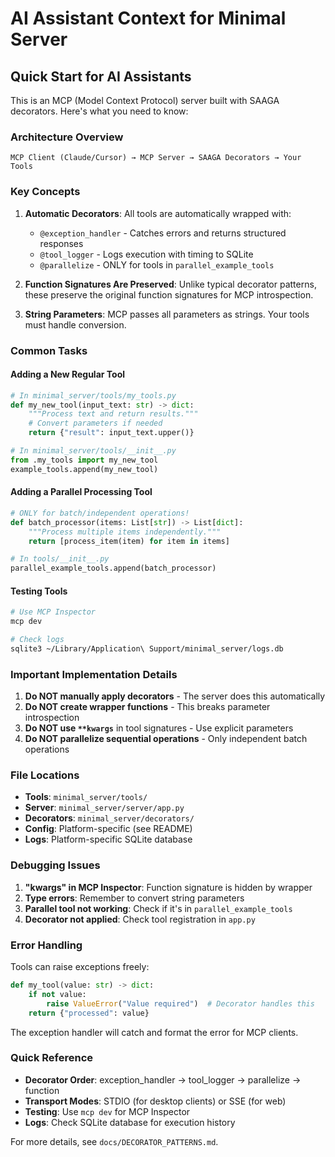 # AI Assistant Context for Minimal Server

## Quick Start for AI Assistants

This is an MCP (Model Context Protocol) server built with SAAGA decorators. Here's what you need to know:

### Architecture Overview
```
MCP Client (Claude/Cursor) → MCP Server → SAAGA Decorators → Your Tools
```

### Key Concepts

1. **Automatic Decorators**: All tools are automatically wrapped with:
   - `@exception_handler` - Catches errors and returns structured responses
   - `@tool_logger` - Logs execution with timing to SQLite
   - `@parallelize` - ONLY for tools in `parallel_example_tools`

2. **Function Signatures Are Preserved**: Unlike typical decorator patterns, these preserve the original function signatures for MCP introspection.

3. **String Parameters**: MCP passes all parameters as strings. Your tools must handle conversion.

### Common Tasks

#### Adding a New Regular Tool
```python
# In minimal_server/tools/my_tools.py
def my_new_tool(input_text: str) -> dict:
    """Process text and return results."""
    # Convert parameters if needed
    return {"result": input_text.upper()}

# In minimal_server/tools/__init__.py
from .my_tools import my_new_tool
example_tools.append(my_new_tool)
```

#### Adding a Parallel Processing Tool
```python
# ONLY for batch/independent operations!
def batch_processor(items: List[str]) -> List[dict]:
    """Process multiple items independently."""
    return [process_item(item) for item in items]

# In tools/__init__.py
parallel_example_tools.append(batch_processor)
```

#### Testing Tools
```bash
# Use MCP Inspector
mcp dev

# Check logs
sqlite3 ~/Library/Application\ Support/minimal_server/logs.db
```

### Important Implementation Details

1. **Do NOT manually apply decorators** - The server does this automatically
2. **Do NOT create wrapper functions** - This breaks parameter introspection
3. **Do NOT use `**kwargs`** in tool signatures - Use explicit parameters
4. **Do NOT parallelize sequential operations** - Only independent batch operations

### File Locations

- **Tools**: `minimal_server/tools/`
- **Server**: `minimal_server/server/app.py`
- **Decorators**: `minimal_server/decorators/`
- **Config**: Platform-specific (see README)
- **Logs**: Platform-specific SQLite database

### Debugging Issues

1. **"kwargs" in MCP Inspector**: Function signature is hidden by wrapper
2. **Type errors**: Remember to convert string parameters
3. **Parallel tool not working**: Check if it's in `parallel_example_tools`
4. **Decorator not applied**: Check tool registration in `app.py`

### Error Handling

Tools can raise exceptions freely:
```python
def my_tool(value: str) -> dict:
    if not value:
        raise ValueError("Value required")  # Decorator handles this
    return {"processed": value}
```

The exception handler will catch and format the error for MCP clients.

### Quick Reference

- **Decorator Order**: exception_handler → tool_logger → parallelize → function
- **Transport Modes**: STDIO (for desktop clients) or SSE (for web)
- **Testing**: Use `mcp dev` for MCP Inspector
- **Logs**: Check SQLite database for execution history

For more details, see `docs/DECORATOR_PATTERNS.md`.